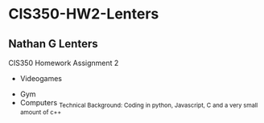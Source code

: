 # CIS350-HW2-Lenters
## Nathan G Lenters
CIS350 Homework Assignment 2
- Videogames
* Gym
* Computers
<sub> Technical Background: Coding in python, Javascript, C and a very small amount of c++
